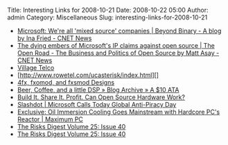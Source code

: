 Title: Interesting Links for 2008-10-21
Date: 2008-10-22 05:00
Author: admin
Category: Miscellaneous
Slug: interesting-links-for-2008-10-21

-   [Microsoft: We're all 'mixed source' companies | Beyond Binary - A
    blog by Ina Fried - CNET News][]
-   [The dying embers of Microsoft's IP claims against open source | The
    Open Road - The Business and Politics of Open Source by Matt Asay -
    CNET News][]
-   [Village Telco][]
-   [http://www.rowetel.com/ucasterisk/index.html][]
-   [4fx, fxomod, and fxsmod Designs][]
-   [Beer, Coffee, and a little DSP » Blog Archive » A $10 ATA][]
-   [Build It. Share It. Profit. Can Open Source Hardware Work?][]
-   [Slashdot | Microsoft Calls Today Global Anti-Piracy Day][]
-   [Exclusive: Oil Immersion Cooling Goes Mainstream with Hardcore PC's
    Reactor | Maximum PC][]
-   [The Risks Digest Volume 25: Issue 40][]
-   [The Risks Digest Volume 25: Issue 40][1]

  [Microsoft: We're all 'mixed source' companies | Beyond Binary - A
  blog by Ina Fried - CNET News]: http://news.cnet.com/8301-13860_3-10068367-56.html?tag=mncol;txt
  [The dying embers of Microsoft's IP claims against open source | The
  Open Road - The Business and Politics of Open Source by Matt Asay -
  CNET News]: http://news.cnet.com/8301-13505_3-10070008-16.html?part=rss
  [Village Telco]: http://www.villagetelco.org/
  [http://www.rowetel.com/ucasterisk/index.html]: http://www.rowetel.com/ucasterisk/index.html
  [4fx, fxomod, and fxsmod Designs]: http://www.rowetel.com/ucasterisk/4fx.html
  [Beer, Coffee, and a little DSP » Blog Archive » A $10 ATA]: http://www.rowetel.com/blog/?p=26
  [Build It. Share It. Profit. Can Open Source Hardware Work?]: http://www.wired.com/techbiz/startups/magazine/16-11/ff_openmanufacturing?currentPage=all
  [Slashdot | Microsoft Calls Today Global Anti-Piracy Day]: http://yro.slashdot.org/article.pl?sid=08/10/21/1422247&from=rss
  [Exclusive: Oil Immersion Cooling Goes Mainstream with Hardcore PC's
  Reactor | Maximum PC]: http://www.maximumpc.com/article/features/hardcorepc_reactor
  [The Risks Digest Volume 25: Issue 40]: http://catless.ncl.ac.uk/Risks/25.40.html#subj8
  [1]: http://catless.ncl.ac.uk/Risks/25.40.html#subj4

